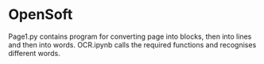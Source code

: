 # OpenSoft
Page1.py contains program for converting page into blocks, then into lines and then into words.
OCR.ipynb calls the required functions and recognises different words.
